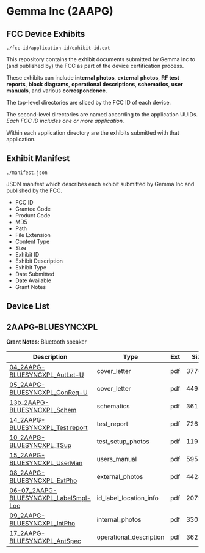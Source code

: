 # Gemma Inc (2AAPG)
## FCC Device Exhibits

```
./fcc-id/application-id/exhibit-id.ext
```

This repository contains the exhibit documents submitted by Gemma Inc to (and published by) the FCC as part of the device certification process.

These exhibits can include **internal photos**, **external photos**, **RF test reports**, **block diagrams**, **operational descriptions**, **schematics**, **user manuals**, and various **correspondence**.

The top-level directories are sliced by the FCC ID of each device.

The second-level directories are named according to the application UUIDs. *Each FCC ID includes one or more application.*

Within each application directory are the exhibits submitted with that application. 

## Exhibit Manifest

```
./manifest.json
```

JSON manifest which describes each exhibit submitted by Gemma Inc and published by the FCC.

- FCC ID
- Grantee Code
- Product Code
- MD5
- Path
- File Extension
- Content Type
- Size
- Exhibit ID
- Exhibit Description
- Exhibit Type
- Date Submitted
- Date Available
- Grant Notes

## Device List
## 2AAPG-BLUESYNCXPL
**Grant Notes:** Bluetooth speaker

| Description | Type | Ext | Size | Submitted | Available |
| ----------- | ---- | --- | ---- | --------- | --------- |
| [04_2AAPG-BLUESYNCXPL_AutLet-U](2AAPG-BLUESYNCXPL/1d391d947b24e73d270f2188b1898a09/2058070.pdf) | cover_letter | pdf | 377693 | 2013-08-30 | 2013-08-30 |
| [05_2AAPG-BLUESYNCXPL_ConReq-U](2AAPG-BLUESYNCXPL/1d391d947b24e73d270f2188b1898a09/2058071.pdf) | cover_letter | pdf | 449333 | 2013-08-30 | 2013-08-30 |
| [13b_2AAPG-BLUESYNCXPL_Schem](2AAPG-BLUESYNCXPL/1d391d947b24e73d270f2188b1898a09/2058079.pdf) | schematics | pdf | 361583 | 2013-08-30 | 2013-08-30 |
| [14_2AAPG-BLUESYNCXPL_Test report](2AAPG-BLUESYNCXPL/1d391d947b24e73d270f2188b1898a09/2058080.pdf) | test_report | pdf | 726271 | 2013-08-30 | 2013-08-30 |
| [10_2AAPG-BLUESYNCXPL_TSup](2AAPG-BLUESYNCXPL/1d391d947b24e73d270f2188b1898a09/2058075.pdf) | test_setup_photos | pdf | 119794 | 2013-08-30 | 2013-08-30 |
| [15_2AAPG-BLUESYNCXPL_UserMan](2AAPG-BLUESYNCXPL/1d391d947b24e73d270f2188b1898a09/2058081.pdf) | users_manual | pdf | 595523 | 2013-08-30 | 2013-08-30 |
| [08_2AAPG-BLUESYNCXPL_ExtPho](2AAPG-BLUESYNCXPL/1d391d947b24e73d270f2188b1898a09/2058073.pdf) | external_photos | pdf | 442410 | 2013-08-30 | 2013-08-30 |
| [06-07_2AAPG-BLUESYNCXPL_LabelSmpl-Loc](2AAPG-BLUESYNCXPL/1d391d947b24e73d270f2188b1898a09/2058072.pdf) | id_label_location_info | pdf | 207932 | 2013-08-30 | 2013-08-30 |
| [09_2AAPG-BLUESYNCXPL_IntPho](2AAPG-BLUESYNCXPL/1d391d947b24e73d270f2188b1898a09/2058074.pdf) | internal_photos | pdf | 330317 | 2013-08-30 | 2013-08-30 |
| [17_2AAPG-BLUESYNCXPL_AntSpec](2AAPG-BLUESYNCXPL/1d391d947b24e73d270f2188b1898a09/2058082.pdf) | operational_description | pdf | 362231 | 2013-08-30 | 2013-08-30 |
